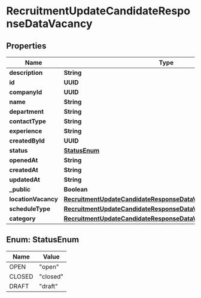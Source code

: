 

# RecruitmentUpdateCandidateResponseDataVacancy


## Properties

| Name | Type | Description | Notes |
|------------ | ------------- | ------------- | -------------|
|**description** | **String** |  |  [optional] |
|**id** | **UUID** |  |  [optional] |
|**companyId** | **UUID** |  |  [optional] |
|**name** | **String** |  |  [optional] |
|**department** | **String** |  |  [optional] |
|**contactType** | **String** |  |  [optional] |
|**experience** | **String** |  |  [optional] |
|**createdById** | **UUID** |  |  [optional] |
|**status** | [**StatusEnum**](#StatusEnum) |  |  [optional] |
|**openedAt** | **String** |  |  [optional] |
|**createdAt** | **String** |  |  [optional] |
|**updatedAt** | **String** |  |  [optional] |
|**_public** | **Boolean** |  |  [optional] |
|**locationVacancy** | [**RecruitmentUpdateCandidateResponseDataVacancyLocationVacancy**](RecruitmentUpdateCandidateResponseDataVacancyLocationVacancy.md) |  |  [optional] |
|**scheduleType** | [**RecruitmentUpdateCandidateResponseDataVacancyScheduleType**](RecruitmentUpdateCandidateResponseDataVacancyScheduleType.md) |  |  [optional] |
|**category** | [**RecruitmentUpdateCandidateResponseDataVacancyCategory**](RecruitmentUpdateCandidateResponseDataVacancyCategory.md) |  |  [optional] |



## Enum: StatusEnum

| Name | Value |
|---- | -----|
| OPEN | &quot;open&quot; |
| CLOSED | &quot;closed&quot; |
| DRAFT | &quot;draft&quot; |



